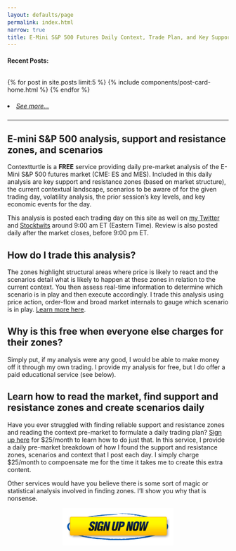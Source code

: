 ```yaml
---
layout: defaults/page
permalink: index.html
narrow: true
title: E-Mini S&P 500 Futures Daily Context, Trade Plan, and Key Support and Resistance Zones for Day Traders
---
```


#### Recent Posts:
<pre></pre>

{% for post in site.posts limit:5 %}
{% include components/post-card-home.html %}
{% endfor %}

<h5 style="font-weight: normal;">
    <li><a href="{{site.baseurl}}/list/archive.html">See more...</a></li>
</h5>

<hr />

## E-mini S&P 500 analysis, support and resistance zones, and scenarios

Contextturtle is a **FREE** service providing daily pre-market analysis of the E-Mini S&P 500 futures market (CME: ES and MES). Included in this daily analysis are key support and resistance zones (based on market structure), the current contextual landscape, scenarios to be aware of for the given trading day, volatility analysis, the prior session’s key levels, and key economic events for the day. 

This analysis is posted each trading day on this site as well on [my Twitter](https://twitter.com/contextturtle) and [Stocktwits](https://stocktwits.com/Contextturtle) around 9:00 am ET (Eastern Time). Review is also posted daily after the market closes, before 9:00 pm ET.

## How do I trade this analysis?

The zones highlight structural areas where price is likely to react and the scenarios detail what is likely to happen at these zones in relation to the current context. You then assess real-time information to determine which scenario is in play and then execute accordingly. I trade this analysis using price action, order-flow and broad market internals to gauge which scenario is in play. [Learn more here]({{site.baseurl}}/education).

## Why is this free when everyone else charges for their zones?

Simply put, if my analysis were any good, I would be able to make money off it through my own trading. I provide my analysis for free, but I do offer a paid educational service (see below). 

## Learn how to read the market, find support and resistance zones and create scenarios daily

Have you ever struggled with finding reliable support and resistance zones and reading the context pre-market to formulate a daily trading plan? [Sign up here](https://www.patreon.com/contextturtle) for $25/month to learn how to do just that. In this service, I provide a daily pre-market breakdown of how I found the support and resistance zones, scenarios and context that I post each day. I simply charge $25/month to compoensate me for the time it takes me to create this extra content. 

Other services would have you believe there is some sort of magic or statistical analysis involved in finding zones. I’ll show you why that is nonsense.

[<img src="/theme/img/sign-up-now.png" alt="sign-up-now" style="display:block; margin-left: auto; margin-right: auto; width: 50%;">](https://patreon.com/contextturtle)